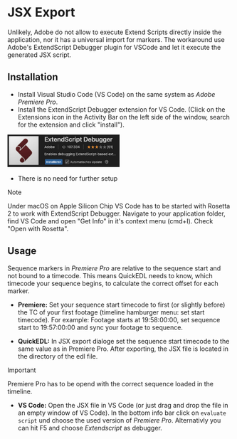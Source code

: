 # JSX Export

Unlikely, Adobe do not allow to execute Extend Scripts directly inside the application, nor it has a universal import for markers. The workaround use Adobe's ExtendScript Debugger plugin for VSCode and let it execute the generated JSX script.

## Installation
- Install Visual Studio Code (VS Code) on the same system as *Adobe Premiere Pro*.
- Install the ExtendScript Debugger extension for VS Code. (Click on the Extensions icon in the Activity Bar on the left side of the window, search for the extension and click "install").
<img src="../docs/assets/extendscript-debugger-extension.png" alt="Adobe ExtendScript Debugger extension for VSCode" style="width:50%;" />

- There is no need for further setup

> [!NOTE]
> Under macOS on Apple Silicon Chip VS Code has to be started with Rosetta 2 to work with ExtendScript Debugger.
> Navigate to your application folder, find VS Code and open "Get Info" in it's context menu (cmd+I). Check "Open with Rosetta".

## Usage
Sequence markers in *Premiere Pro* are relative to the sequence start and not bound to a timecode. This means QuickEDL needs to know, which timecode your sequence begins, to calculate the correct offset for each marker.

- **Premiere:** Set your sequence start timecode to first (or slightly before) the TC of your first footage (timeline hamburger menu: set start timecode).
For example: Footage starts at 19:58:00:00, set sequence start to 19:57:00:00 and sync your footage to sequence.

- **QuickEDL:** In JSX export dialoge set the sequence start timecode to the same value as in Premiere Pro. After exporting, the JSX file is located in the directory of the edl file.

> [!IMPORTANT]
> Premiere Pro has to be opend with the correct sequence loaded in the timeline.

- **VS Code:** Open the JSX file in VS Code (or just drag and drop the file in an empty window of VS Code).
In the bottom info bar click on `evaluate script` und choose the used version of *Premiere Pro*. Alternativly you can hit F5 and choose *Extendscript* as debugger.